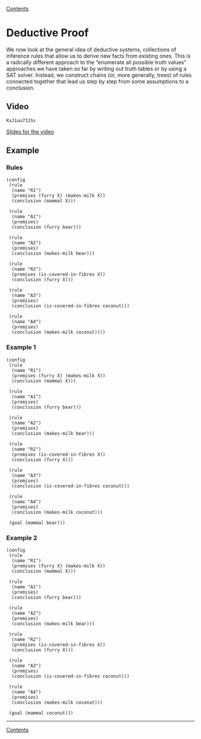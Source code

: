 [Contents](contents.html)

# Deductive Proof

We now look at the general idea of deductive systems, collections of inference rules that allow us to derive new facts from existing ones. This is a radically different approach to the “enumerate all possible truth values” approaches we have taken so far by writing out truth tables or by using a SAT solver. Instead, we construct chains (or, more generally, trees) of rules connected together that lead us step by step from some assumptions to a conclusion.

## Video

```youtube
KxJ1uu73JSs
```

[Slides for the video](week04-slides.pdf)

## Example

### Rules

```rules-display
(config
 (rule
  (name "R1")
  (premises (furry X) (makes-milk X))
  (conclusion (mammal X)))

 (rule
  (name "A1")
  (premises)
  (conclusion (furry bear)))

 (rule
  (name "A2")
  (premises)
  (conclusion (makes-milk bear)))

 (rule
  (name "R2")
  (premises (is-covered-in-fibres X))
  (conclusion (furry X)))

 (rule
  (name "A3")
  (premises)
  (conclusion (is-covered-in-fibres coconut)))

 (rule
  (name "A4")
  (premises)
  (conclusion (makes-milk coconut))))
```

### Example 1

```rules
(config
 (rule
  (name "R1")
  (premises (furry X) (makes-milk X))
  (conclusion (mammal X)))

 (rule
  (name "A1")
  (premises)
  (conclusion (furry bear)))

 (rule
  (name "A2")
  (premises)
  (conclusion (makes-milk bear)))

 (rule
  (name "R2")
  (premises (is-covered-in-fibres X))
  (conclusion (furry X)))

 (rule
  (name "A3")
  (premises)
  (conclusion (is-covered-in-fibres coconut)))

 (rule
  (name "A4")
  (premises)
  (conclusion (makes-milk coconut)))

 (goal (mammal bear)))
```

### Example 2

```rules
(config
 (rule
  (name "R1")
  (premises (furry X) (makes-milk X))
  (conclusion (mammal X)))

 (rule
  (name "A1")
  (premises)
  (conclusion (furry bear)))

 (rule
  (name "A2")
  (premises)
  (conclusion (makes-milk bear)))

 (rule
  (name "R2")
  (premises (is-covered-in-fibres X))
  (conclusion (furry X)))

 (rule
  (name "A3")
  (premises)
  (conclusion (is-covered-in-fibres coconut)))

 (rule
  (name "A4")
  (premises)
  (conclusion (makes-milk coconut)))

 (goal (mammal coconut)))
```


---

[Contents](contents.html)
